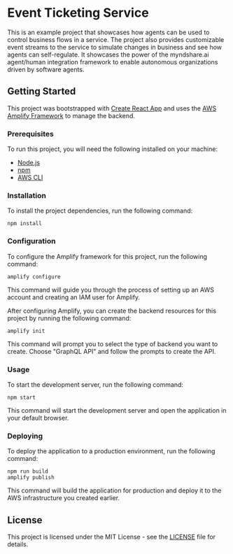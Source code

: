 # Event Ticketing Service

This is an example project that showcases how agents can be used to control business flows in a service. The project also provides customizable event streams to the service to simulate changes in business and see how agents can self-regulate. It showcases the power of the myndshare.ai agent/human integration framework to enable autonomous organizations driven by software agents. 

## Getting Started

This project was bootstrapped with [Create React App](https://github.com/facebook/create-react-app) and uses the [AWS Amplify Framework](https://aws-amplify.github.io/) to manage the backend.

### Prerequisites

To run this project, you will need the following installed on your machine:

- [Node.js](https://nodejs.org/en/)
- [npm](https://www.npmjs.com/get-npm)
- [AWS CLI](https://aws.amazon.com/cli/)

### Installation

To install the project dependencies, run the following command:

```
npm install
```

### Configuration

To configure the Amplify framework for this project, run the following command:

```
amplify configure
```

This command will guide you through the process of setting up an AWS account and creating an IAM user for Amplify.

After configuring Amplify, you can create the backend resources for this project by running the following command:

```
amplify init
```

This command will prompt you to select the type of backend you want to create. Choose "GraphQL API" and follow the prompts to create the API.

### Usage

To start the development server, run the following command:

```
npm start
```

This command will start the development server and open the application in your default browser.

### Deploying

To deploy the application to a production environment, run the following command:

```
npm run build
amplify publish
```

This command will build the application for production and deploy it to the AWS infrastructure you created earlier.

## License

This project is licensed under the MIT License - see the [LICENSE](LICENSE) file for details.